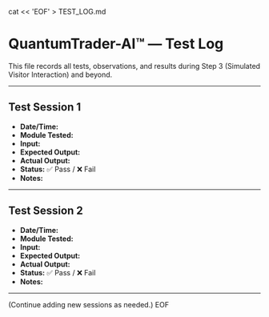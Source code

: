 cat << 'EOF' > TEST_LOG.md
# QuantumTrader-AI™ — Test Log

This file records all tests, observations, and results during Step 3 (Simulated Visitor Interaction) and beyond.

---

## Test Session 1
- **Date/Time:** 
- **Module Tested:** 
- **Input:** 
- **Expected Output:** 
- **Actual Output:** 
- **Status:** ✅ Pass / ❌ Fail
- **Notes:** 

---

## Test Session 2
- **Date/Time:** 
- **Module Tested:** 
- **Input:** 
- **Expected Output:** 
- **Actual Output:** 
- **Status:** ✅ Pass / ❌ Fail
- **Notes:** 

---

(Continue adding new sessions as needed.)
EOF
